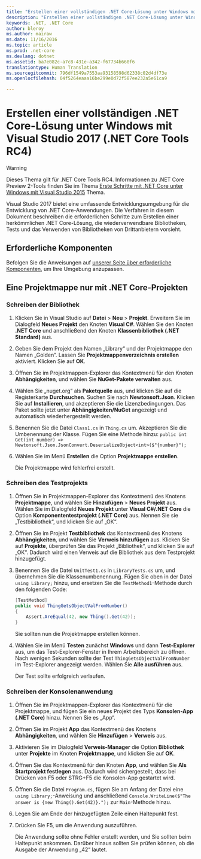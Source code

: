 ```yaml
---
title: "Erstellen einer vollständigen .NET Core-Lösung unter Windows mit Visual Studio 2017 | Microsoft-Dokumentation"
description: "Erstellen einer vollständigen .NET Core-Lösung unter Windows mit Visual Studio 2017"
keywords: .NET, .NET Core
author: bleroy
ms.author: mairaw
ms.date: 11/16/2016
ms.topic: article
ms.prod: .net-core
ms.devlang: dotnet
ms.assetid: ba7e082c-a7c8-431e-a342-f67734b660f6
translationtype: Human Translation
ms.sourcegitcommit: 796df1549a7553aa93158598d62338c02d4df73e
ms.openlocfilehash: 04f5264eaaa16be299e0d72f587ee232a5e61ca9

---
```


# <a name="building-a-complete-net-core-solution-on-windows-using-visual-studio-2017-net-core-tools-rc4"></a>Erstellen einer vollständigen .NET Core-Lösung unter Windows mit Visual Studio 2017 (.NET Core Tools RC4)

> [!WARNING]
> Dieses Thema gilt für .NET Core Tools RC4. Informationen zu .NET Core Preview 2-Tools finden Sie im Thema [Erste Schritte mit .NET Core unter Windows mit Visual Studio 2015](../../tutorials/using-on-windows.md) Thema.

Visual Studio 2017 bietet eine umfassende Entwicklungsumgebung für die Entwicklung von .NET Core-Anwendungen. Die Verfahren in diesem Dokument beschreiben die erforderlichen Schritte zum Erstellen einer herkömmlichen .NET Core-Lösung, die wiederverwendbare Bibliotheken, Tests und das Verwenden von Bibliotheken von Drittanbietern vorsieht. 

## <a name="prerequisites"></a>Erforderliche Komponenten

Befolgen Sie die Anweisungen auf [unserer Seite über erforderliche Komponenten](../windows-prerequisites.md), um Ihre Umgebung anzupassen.

## <a name="a-solution-using-only-net-core-projects"></a>Eine Projektmappe nur mit .NET Core-Projekten

### <a name="writing-the-library"></a>Schreiben der Bibliothek

1. Klicken Sie in Visual Studio auf **Datei** > **Neu** > **Projekt**. Erweitern Sie im Dialogfeld **Neues Projekt** den Knoten **Visual C#**. Wählen Sie den Knoten **.NET Core** und anschließend den Knoten **Klassenbibliothek (.NET Standard)** aus. 

2. Geben Sie dem Projekt den Namen „Library“ und der Projektmappe den Namen „Golden“. Lassen Sie **Projektmappenverzeichnis erstellen** aktiviert. Klicken Sie auf **OK**.

3. Öffnen Sie im Projektmappen-Explorer das Kontextmenü für den Knoten **Abhängigkeiten**, und wählen Sie **NuGet-Pakete verwalten** aus.

4. Wählen Sie „nuget.org“ als **Paketquelle** aus, und klicken Sie auf die Registerkarte **Durchsuchen**. Suchen Sie nach **Newtonsoft.Json**. Klicken Sie auf **Installieren**, und akzeptieren Sie die Lizenzbedingungen. Das Paket sollte jetzt unter **Abhängigkeiten/NuGet** angezeigt und automatisch wiederhergestellt werden.

5. Benennen Sie die Datei `Class1.cs` in `Thing.cs` um. Akzeptieren Sie die Umbenennung der Klasse. Fügen Sie eine Methode hinzu: `public int Get(int number) => Newtonsoft.Json.JsonConvert.DeserializeObject<int>($"{number}");`

7. Wählen Sie im Menü **Erstellen** die Option **Projektmappe erstellen**.

   Die Projektmappe wird fehlerfrei erstellt.

### <a name="writing-the-test-project"></a>Schreiben des Testprojekts

1. Öffnen Sie in Projektmappen-Explorer das Kontextmenü des Knotens **Projektmappe**, und wählen Sie **Hinzufügen** > **Neues Projekt** aus. Wählen Sie im Dialogfeld **Neues Projekt** unter **Visual C#/.NET Core** die Option **Komponententestprojekt (.NET Core)** aus. Nennen Sie sie „Testbibliothek“, und klicken Sie auf „OK“. 

2. Öffnen Sie im Projekt **Testbibliothek** das Kontextmenü des Knotens **Abhängigkeiten**, und wählen Sie **Verweis hinzufügen** aus. Klicken Sie auf **Projekte**, überprüfen Sie das Projekt „Bibliothek“, und klicken Sie auf „OK“. Dadurch wird einen Verweis auf die Bibliothek aus dem Testprojekt hinzugefügt.

3. Benennen Sie die Datei `UnitTest1.cs` in `LibraryTests.cs` um, und übernehmen Sie die Klassenumbenennung. Fügen Sie oben in der Datei `using Library;` hinzu, und ersetzen Sie die `TestMethod1`-Methode durch den folgenden Code:
    ```csharp
    [TestMethod]
    public void ThingGetsObjectValFromNumber()
    {
        Assert.AreEqual(42, new Thing().Get(42));
    }
    ```

   Sie sollten nun die Projektmappe erstellen können. 
   
4. Wählen Sie im Menü **Testen** zunächst **Windows** und dann **Test-Explorer** aus, um das Test-Explorer-Fenster in Ihrem Arbeitsbereich zu öffnen. Nach wenigen Sekunden sollte der Test `ThingGetsObjectValFromNumber` im Test-Explorer angezeigt werden. Wählen Sie **Alle ausführen** aus.
   
   Der Test sollte erfolgreich verlaufen.

### <a name="writing-the-console-app"></a>Schreiben der Konsolenanwendung

1. Öffnen Sie im Projektmappen-Explorer das Kontextmenü für die Projektmappe, und fügen Sie ein neues Projekt des Typs **Konsolen-App (.NET Core)** hinzu. Nennen Sie es „App“.

2. Öffnen Sie im Projekt **App** das Kontextmenü des Knotens **Abhängigkeiten**, und wählen Sie **Hinzufügen** > **Verweis** aus. 

3. Aktivieren Sie im Dialogfeld **Verweis-Manager** die Option **Bibliothek** unter **Projekte** im Knoten **Projektmappe**, und klicken Sie auf **OK**.

6. Öffnen Sie das Kontextmenü für den Knoten **App**, und wählen Sie **Als Startprojekt festlegen** aus. Dadurch wird sichergestellt, dass bei Drücken von F5 oder STRG+F5 die Konsolen-App gestartet wird.

7. Öffnen Sie die Datei `Program.cs`, fügen Sie am Anfang der Datei eine `using Library;`-Anweisung und anschließend `Console.WriteLine($"The answer is {new Thing().Get(42)}.");` zur `Main`-Methode hinzu.

8. Legen Sie am Ende der hinzugefügten Zeile einen Haltepunkt fest.

9. Drücken Sie F5, um die Anwendung auszuführen.

   Die Anwendung sollte ohne Fehler erstellt werden, und Sie sollten beim Haltepunkt ankommen. Darüber hinaus sollten Sie prüfen können, ob die Ausgabe der Anwendung „42“ lautet.



<!--HONumber=Feb17_HO2-->


